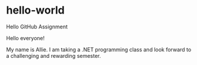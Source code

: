 # hello-world
Hello GitHub Assignment

Hello everyone!

My name is Allie. I am taking a .NET programming class and look forward to a challenging and rewarding semester.
